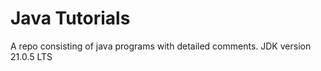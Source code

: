 # Java Tutorials

A repo consisting of java programs with detailed comments.
JDK version 21.0.5 LTS


